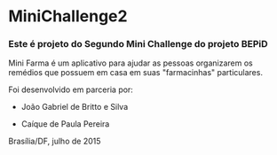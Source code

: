 # MiniChallenge2
### Este é projeto do Segundo Mini Challenge do projeto BEPiD


Mini Farma é um aplicativo para ajudar as pessoas organizarem os remédios que possuem em casa em suas "farmacinhas" particulares.

Foi desenvolvido em parceria por:

* João Gabriel de Britto e Silva

* Caíque de Paula Pereira

Brasília/DF, julho de 2015